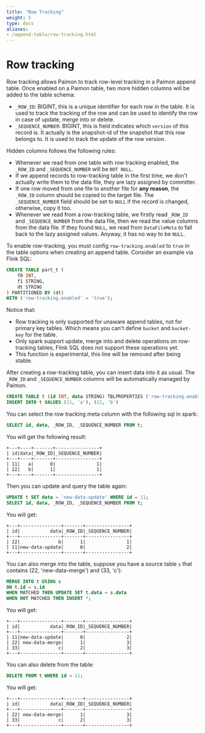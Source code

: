 ```yaml
---
title: "Row Tracking"
weight: 5
type: docs
aliases:
- /append-table/row-tracking.html
---
```

<!--
Licensed to the Apache Software Foundation (ASF) under one
or more contributor license agreements.  See the NOTICE file
distributed with this work for additional information
regarding copyright ownership.  The ASF licenses this file
to you under the Apache License, Version 2.0 (the
"License"); you may not use this file except in compliance
with the License.  You may obtain a copy of the License at

  http://www.apache.org/licenses/LICENSE-2.0

Unless required by applicable law or agreed to in writing,
software distributed under the License is distributed on an
"AS IS" BASIS, WITHOUT WARRANTIES OR CONDITIONS OF ANY
KIND, either express or implied.  See the License for the
specific language governing permissions and limitations
under the License.
-->

# Row tracking

Row tracking allows Paimon to track row-level tracking in a Paimon append table. Once enabled on a Paimon table, two more hidden columns will be added to the table schema:
- `_ROW_ID`: BIGINT, this is a unique identifier for each row in the table. It is used to track the tracking of the row and can be used to identify the row in case of update, merge into or delete.
- `_SEQUENCE_NUMBER`: BIGINT, this is field indicates which `version` of this record is. It actually is the snapshot-id of the snapshot that this row belongs to. It is used to track the update of the row version.

Hidden columns follows the following rules:
- Whenever we read from one table with row tracking enabled, the `_ROW_ID` and `_SEQUENCE_NUMBER` will be `NOT NULL`.
- If we append records to row-tracking table in the first time, we don't actually write them to the data file, they are lazy assigned by committer.
- If one row moved from one file to another file for **any reason**, the `_ROW_ID` column should be copied to the target file. The `_SEQUENCE_NUMBER` field should be set to `NULL` if the record is changed, otherwise, copy it too.
- Whenever we read from a row-tracking table, we firstly read `_ROW_ID` and `_SEQUENCE_NUMBER` from the data file, then we read the value columns from the data file. If they found `NULL`, we read from `DataFileMeta` to fall back to the lazy assigned values. Anyway, it has no way to be `NULL`.

To enable row-tracking, you must config `row-tracking.enabled` to `true` in the table options when creating an append table.
Consider an example via Flink SQL:
```sql
CREATE TABLE part_t (
    f0 INT,
    f1 STRING,
    dt STRING
) PARTITIONED BY (dt)
WITH ('row-tracking.enabled' = 'true');
```
Notice that:
- Row tracking is only supported for unaware append tables, not for primary key tables. Which means you can't define `bucket` and `bucket-key` for the table.
- Only spark support update, merge into and delete operations on row-tracking tables, Flink SQL does not support these operations yet.
- This function is experimental, this line will be removed after being stable.

After creating a row-tracking table, you can insert data into it as usual. The `_ROW_ID` and `_SEQUENCE_NUMBER` columns will be automatically managed by Paimon.
```sql
CREATE TABLE t (id INT, data STRING) TBLPROPERTIES ('row-tracking.enabled' = 'true');
INSERT INTO t VALUES (11, 'a'), (22, 'b')
```

You can select the row tracking meta column with the following sql in spark:
```sql
SELECT id, data, _ROW_ID, _SEQUENCE_NUMBER FROM t;
```
You will get the following result:
```text
+---+----+-------+----------------+
| id|data|_ROW_ID|_SEQUENCE_NUMBER|
+---+----+-------+----------------+
| 11|   a|      0|               1|
| 22|   b|      1|               1|
+---+----+-------+----------------+
```

Then you can update and query the table again:
```sql
UPDATE t SET data = 'new-data-update' WHERE id = 11;
SELECT id, data, _ROW_ID, _SEQUENCE_NUMBER FROM t;
```

You will get:
```text
+---+---------------+-------+----------------+
| id|           data|_ROW_ID|_SEQUENCE_NUMBER|
+---+---------------+-------+----------------+
| 22|              b|      1|               1|
| 11|new-data-update|      0|               2|
+---+---------------+-------+----------------+
```

You can also merge into the table, suppose you have a source table `s` that contains (22, 'new-data-merge') and (33, 'c'):
```sql
MERGE INTO t USING s
ON t.id = s.id
WHEN MATCHED THEN UPDATE SET t.data = s.data
WHEN NOT MATCHED THEN INSERT *;
```

You will get:
```text
+---+---------------+-------+----------------+
| id|           data|_ROW_ID|_SEQUENCE_NUMBER|
+---+---------------+-------+----------------+
| 11|new-data-update|      0|               2|
| 22| new-data-merge|      1|               3|
| 33|              c|      2|               3|
+---+---------------+-------+----------------+
```

You can also delete from the table:

```sql
DELETE FROM t WHERE id = 11;
```

You will get:
```text
+---+---------------+-------+----------------+
| id|           data|_ROW_ID|_SEQUENCE_NUMBER|
+---+---------------+-------+----------------+
| 22| new-data-merge|      1|               3|
| 33|              c|      2|               3|
+---+---------------+-------+----------------+
```
